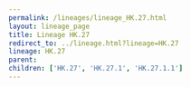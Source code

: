 ```yaml
---
permalink: /lineages/lineage_HK.27.html
layout: lineage_page
title: Lineage HK.27
redirect_to: ../lineage.html?lineage=HK.27
lineage: HK.27
parent: 
children: ['HK.27', 'HK.27.1', 'HK.27.1.1']
---
```

